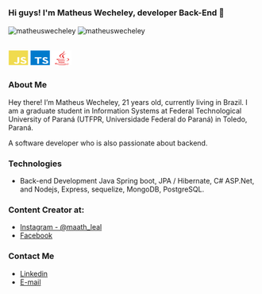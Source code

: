 ### Hi guys! I'm Matheus Wecheley, developer Back-End 👋

<p><img align="center" img height="150"  src="https://github-readme-stats.vercel.app/api/top-langs?username=MatheusWecheley&show_icons=true&theme=dark&title_color=ff0000&locale=en&layout=compact" alt="matheuswecheley" /> <img align="center" img height="150" src="https://github-readme-stats.vercel.app/api?username=MatheusWecheley&show_icons=true&theme=dark&title_color=ff0000&locale=en" alt="matheuswecheley" /></p>

<div style="display: inline_block"><br>
  <img align="center" alt="Wecheley-Js" height="30" width="40" src="https://raw.githubusercontent.com/devicons/devicon/master/icons/javascript/javascript-plain.svg">
  <img align="center" alt="Wecheley-Ts" height="30" width="40" src="https://raw.githubusercontent.com/devicons/devicon/master/icons/typescript/typescript-plain.svg">
  <img align="center" alt="Wecheley-Java" height="30" width="40" src="https://raw.githubusercontent.com/devicons/devicon/master/icons/java/java-plain.svg">
</div>
  
  ##
 
### About Me
Hey there! I’m Matheus Wecheley, 21 years old, currently living in Brazil. 
I am a graduate student in Information Systems at Federal Technological University of Paraná (UTFPR, Universidade Federal do Paraná) in Toledo, Paraná.

A software developer who is also passionate about backend.

### Technologies
- Back-end Development Java Spring boot, JPA / Hibernate, C# ASP.Net, and Nodejs, Express, sequelize, MongoDB, PostgreSQL.
  
### Content Creator at:
- <a href="https://instagram.com/maath_leal">Instagram - @maath_leal</a>
- <a href="https://www.facebook.com/matheus.leal07">Facebook</a>


###  Contact Me
- <a href="https://www.linkedin.com/in/matheus-leal-745237214/">Linkedin</a>
- <a href="mailto:matheuswech@outlook.com">E-mail</a>
</div>

